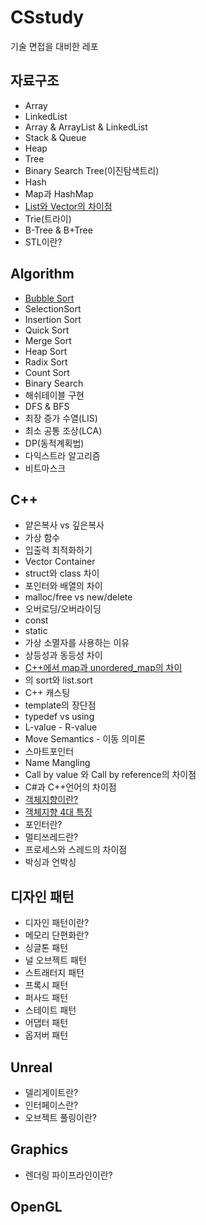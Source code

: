 # CSstudy
기술 면접을 대비한 레포

## 자료구조
* Array
* LinkedList
* Array & ArrayList & LinkedList
* Stack & Queue
* Heap
* Tree
* Binary Search Tree(이진탐색트리)
* Hash
* Map과 HashMap
* [List와 Vector의 차이점](https://devaiden.tistory.com/4)
* Trie(트라이)
* B-Tree & B+Tree
* STL이란?

## Algorithm
* [Bubble Sort](https://devaiden.tistory.com/6)
* SelectionSort
* Insertion Sort
* Quick Sort
* Merge Sort
* Heap Sort
* Radix Sort
* Count Sort
* Binary Search
* 해쉬테이블 구현
* DFS & BFS
* 최장 증가 수열(LIS)
* 최소 공통 조상(LCA)
* DP(동적계획법)
* 다익스트라 알고리즘
* 비트마스크

## C++
* 얕은복사 vs 깊은복사
* 가상 함수
* 입출력 최적화하기
* Vector Container
* struct와 class 차이
* 포인터와 배열의 차이
* malloc/free vs new/delete
* 오버로딩/오버라이딩
* const
* static
* 가상 소멸자를 사용하는 이유
* 상등성과 동등성 차이
* [C++에서 map과 unordered_map의 차이](https://devaiden.tistory.com/19)
* <algorithm>의 sort와 list.sort
* C++ 캐스팅
* template의 장단점
* typedef vs using
* L-value - R-value
* Move Semantics - 이동 의미론
* 스마트포인터
* Name Mangling
* Call by value 와 Call by reference의 차이점
* C#과 C++언어의 차이점
* [객체지향이란?](https://devaiden.tistory.com/10)
* [객체지향 4대 특징](https://devaiden.tistory.com/10)
* 포인터란?
* 멀티쓰레드란?
* 프로세스와 스레드의 차이점
* 박싱과 언박싱

## 디자인 패턴
* 디자인 패턴이란?
* 메모리 단편화란?
* 싱글톤 패턴
* 널 오브젝트 패턴
* 스트래터지 패턴
* 프록시 패턴
* 퍼사드 패턴
* 스테이트 패턴
* 어댑터 패턴
* 옵저버 패턴

## Unreal
* 델리게이트란?
* 인터페이스란?
* 오브젝트 풀링이란?

## Graphics
* 렌더링 파이프라인이란?

## OpenGL
